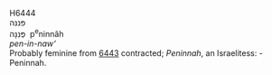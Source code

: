 <body>
  <p>H6444<br>  פּננּה  <br> פְּנִנָּה  ‎  p<sup>e</sup>ninnâh  <br><i>pen-in-naw‘ </i><br>Probably feminine from <a href="h6443.htm">6443</a> contracted; <i>Peninnah</i>, an Israelitess: - Peninnah.<br></p>
 </body>